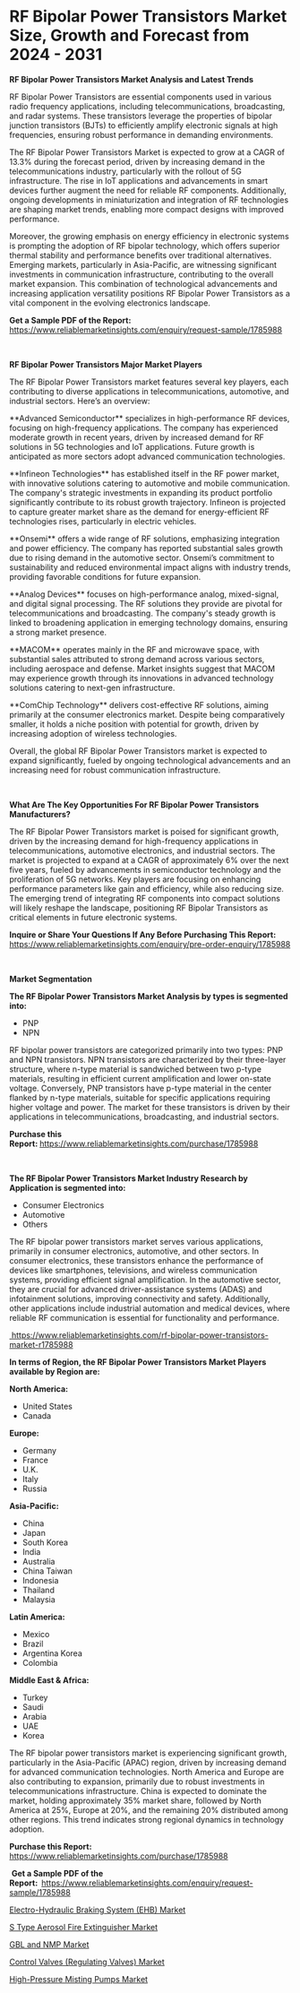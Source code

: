 <p><h1>RF Bipolar Power Transistors Market Size, Growth and Forecast from 2024 - 2031</h1></p><p><strong>RF Bipolar Power Transistors Market Analysis and Latest Trends</strong></p>
<p><p>RF Bipolar Power Transistors are essential components used in various radio frequency applications, including telecommunications, broadcasting, and radar systems. These transistors leverage the properties of bipolar junction transistors (BJTs) to efficiently amplify electronic signals at high frequencies, ensuring robust performance in demanding environments.</p><p>The RF Bipolar Power Transistors Market is expected to grow at a CAGR of 13.3% during the forecast period, driven by increasing demand in the telecommunications industry, particularly with the rollout of 5G infrastructure. The rise in IoT applications and advancements in smart devices further augment the need for reliable RF components. Additionally, ongoing developments in miniaturization and integration of RF technologies are shaping market trends, enabling more compact designs with improved performance.</p><p>Moreover, the growing emphasis on energy efficiency in electronic systems is prompting the adoption of RF bipolar technology, which offers superior thermal stability and performance benefits over traditional alternatives. Emerging markets, particularly in Asia-Pacific, are witnessing significant investments in communication infrastructure, contributing to the overall market expansion. This combination of technological advancements and increasing application versatility positions RF Bipolar Power Transistors as a vital component in the evolving electronics landscape.</p></p>
<p><strong>Get a Sample PDF of the Report:&nbsp;</strong> <a href="https://www.reliablemarketinsights.com/enquiry/request-sample/1785988?utm_campaign=1383&utm_medium=2&utm_source=Github&utm_content=ia&utm_term=13102024&utm_id=rf-bipolar-power-transistors">https://www.reliablemarketinsights.com/enquiry/request-sample/1785988</a></p>
<p>&nbsp;</p>
<p><strong>RF Bipolar Power Transistors Major Market Players</strong></p>
<p><p>The RF Bipolar Power Transistors market features several key players, each contributing to diverse applications in telecommunications, automotive, and industrial sectors. Here’s an overview:</p><p>**Advanced Semiconductor** specializes in high-performance RF devices, focusing on high-frequency applications. The company has experienced moderate growth in recent years, driven by increased demand for RF solutions in 5G technologies and IoT applications. Future growth is anticipated as more sectors adopt advanced communication technologies.</p><p>**Infineon Technologies** has established itself in the RF power market, with innovative solutions catering to automotive and mobile communication. The company's strategic investments in expanding its product portfolio significantly contribute to its robust growth trajectory. Infineon is projected to capture greater market share as the demand for energy-efficient RF technologies rises, particularly in electric vehicles.</p><p>**Onsemi** offers a wide range of RF solutions, emphasizing integration and power efficiency. The company has reported substantial sales growth due to rising demand in the automotive sector. Onsemi’s commitment to sustainability and reduced environmental impact aligns with industry trends, providing favorable conditions for future expansion.</p><p>**Analog Devices** focuses on high-performance analog, mixed-signal, and digital signal processing. The RF solutions they provide are pivotal for telecommunications and broadcasting. The company's steady growth is linked to broadening application in emerging technology domains, ensuring a strong market presence.</p><p>**MACOM** operates mainly in the RF and microwave space, with substantial sales attributed to strong demand across various sectors, including aerospace and defense. Market insights suggest that MACOM may experience growth through its innovations in advanced technology solutions catering to next-gen infrastructure.</p><p>**ComChip Technology** delivers cost-effective RF solutions, aiming primarily at the consumer electronics market. Despite being comparatively smaller, it holds a niche position with potential for growth, driven by increasing adoption of wireless technologies.</p><p>Overall, the global RF Bipolar Power Transistors market is expected to expand significantly, fueled by ongoing technological advancements and an increasing need for robust communication infrastructure.</p></p>
<p>&nbsp;</p>
<p><strong>What Are The Key Opportunities For RF Bipolar Power Transistors Manufacturers?</strong></p>
<p><p>The RF Bipolar Power Transistors market is poised for significant growth, driven by the increasing demand for high-frequency applications in telecommunications, automotive electronics, and industrial sectors. The market is projected to expand at a CAGR of approximately 6% over the next five years, fueled by advancements in semiconductor technology and the proliferation of 5G networks. Key players are focusing on enhancing performance parameters like gain and efficiency, while also reducing size. The emerging trend of integrating RF components into compact solutions will likely reshape the landscape, positioning RF Bipolar Transistors as critical elements in future electronic systems.</p></p>
<p><strong>Inquire or Share Your Questions If Any Before Purchasing This Report:</strong> <a href="https://www.reliablemarketinsights.com/enquiry/pre-order-enquiry/1785988?utm_campaign=1383&utm_medium=2&utm_source=Github&utm_content=ia&utm_term=13102024&utm_id=rf-bipolar-power-transistors">https://www.reliablemarketinsights.com/enquiry/pre-order-enquiry/1785988</a></p>
<p>&nbsp;</p>
<p><strong>Market Segmentation</strong></p>
<p><strong>The RF Bipolar Power Transistors Market Analysis by types is segmented into:</strong></p>
<p><ul><li>PNP</li><li>NPN</li></ul></p>
<p><p>RF bipolar power transistors are categorized primarily into two types: PNP and NPN transistors. NPN transistors are characterized by their three-layer structure, where n-type material is sandwiched between two p-type materials, resulting in efficient current amplification and lower on-state voltage. Conversely, PNP transistors have p-type material in the center flanked by n-type materials, suitable for specific applications requiring higher voltage and power. The market for these transistors is driven by their applications in telecommunications, broadcasting, and industrial sectors.</p></p>
<p><strong>Purchase this Report:&nbsp;</strong><a href="https://www.reliablemarketinsights.com/purchase/1785988?utm_campaign=1383&utm_medium=2&utm_source=Github&utm_content=ia&utm_term=13102024&utm_id=rf-bipolar-power-transistors">https://www.reliablemarketinsights.com/purchase/1785988</a></p>
<p>&nbsp;</p>
<p><strong>The RF Bipolar Power Transistors Market Industry Research by Application is segmented into:</strong></p>
<p><ul><li>Consumer Electronics</li><li>Automotive</li><li>Others</li></ul></p>
<p><p>The RF bipolar power transistors market serves various applications, primarily in consumer electronics, automotive, and other sectors. In consumer electronics, these transistors enhance the performance of devices like smartphones, televisions, and wireless communication systems, providing efficient signal amplification. In the automotive sector, they are crucial for advanced driver-assistance systems (ADAS) and infotainment solutions, improving connectivity and safety. Additionally, other applications include industrial automation and medical devices, where reliable RF communication is essential for functionality and performance.</p></p>
<p><a href="https://www.reliablemarketinsights.com/rf-bipolar-power-transistors-market-r1785988?utm_campaign=1383&utm_medium=2&utm_source=Github&utm_content=ia&utm_term=13102024&utm_id=rf-bipolar-power-transistors">&nbsp;https://www.reliablemarketinsights.com/rf-bipolar-power-transistors-market-r1785988</a></p>
<p><strong>In terms of Region, the RF Bipolar Power Transistors Market Players available by Region are:</strong></p>
<p>
    <p> <strong> North America: </strong>
        <ul>
            <li>United States</li>
            <li>Canada</li>
        </ul>
        </p> 
    <p> <strong> Europe: </strong>
        <ul>
            <li>Germany</li>
            <li>France</li>
            <li>U.K.</li>
            <li>Italy</li>
            <li>Russia</li>
        </ul>
        </p> 
    <p> <strong> Asia-Pacific: </strong>
        <ul>
            <li>China</li>
            <li>Japan</li>
            <li>South Korea</li>
            <li>India</li>
            <li>Australia</li>
            <li>China Taiwan</li>
            <li>Indonesia</li>
            <li>Thailand</li>
            <li>Malaysia</li>
        </ul>
        </p> 
    <p> <strong> Latin America: </strong>
        <ul>
            <li>Mexico</li>
            <li>Brazil</li>
            <li>Argentina Korea</li>
            <li>Colombia</li>
        </ul>
        </p> 
    <p> <strong> Middle East & Africa: </strong>
        <ul>
            <li>Turkey</li>
            <li>Saudi</li>
            <li>Arabia</li>
            <li>UAE</li>
            <li>Korea</li>
        </ul>
    </p>
    </p>
<p><p>The RF bipolar power transistors market is experiencing significant growth, particularly in the Asia-Pacific (APAC) region, driven by increasing demand for advanced communication technologies. North America and Europe are also contributing to expansion, primarily due to robust investments in telecommunications infrastructure. China is expected to dominate the market, holding approximately 35% market share, followed by North America at 25%, Europe at 20%, and the remaining 20% distributed among other regions. This trend indicates strong regional dynamics in technology adoption.</p></p>
<p><strong>Purchase this Report: </strong><a href="https://www.reliablemarketinsights.com/purchase/1785988?utm_campaign=1383&utm_medium=2&utm_source=Github&utm_content=ia&utm_term=13102024&utm_id=rf-bipolar-power-transistors">https://www.reliablemarketinsights.com/purchase/1785988</a></p>
<p>&nbsp;<strong>Get a Sample PDF of the Report:&nbsp;&nbsp;</strong><a href="https://www.reliablemarketinsights.com/enquiry/request-sample/1785988?utm_campaign=1383&utm_medium=2&utm_source=Github&utm_content=ia&utm_term=13102024&utm_id=rf-bipolar-power-transistors">https://www.reliablemarketinsights.com/enquiry/request-sample/1785988</a></p>
<p><strong></strong></p>
<p><p><a href="https://www.linkedin.com/pulse/future-trends-global-electro-hydraulic-braking-system-ehb-market-mzjkc?utm_campaign=1383&utm_medium=2&utm_source=Github&utm_content=ia&utm_term=13102024&utm_id=rf-bipolar-power-transistors">Electro-Hydraulic Braking System (EHB) Market</a></p><p><a href="https://www.linkedin.com/pulse/strategic-market-insights-global-type-aerosol-fire-extinguisher-qknqe?utm_campaign=1383&utm_medium=2&utm_source=Github&utm_content=ia&utm_term=13102024&utm_id=rf-bipolar-power-transistors">S Type Aerosol Fire Extinguisher Market</a></p><p><a href="https://www.linkedin.com/pulse/gbl-nmp-market-transformation-comparative-analysis-2024-2031-fiukf?utm_campaign=1383&utm_medium=2&utm_source=Github&utm_content=ia&utm_term=13102024&utm_id=rf-bipolar-power-transistors">GBL and NMP Market</a></p><p><a href="https://www.linkedin.com/pulse/top-trends-transforming-control-valves-regulating-market-zt4sc?utm_campaign=1383&utm_medium=2&utm_source=Github&utm_content=ia&utm_term=13102024&utm_id=rf-bipolar-power-transistors">Control Valves (Regulating Valves) Market</a></p><p><a href="https://www.linkedin.com/pulse/comprehensive-high-pressure-misting-pumps-market-report-j1dwc?utm_campaign=1383&utm_medium=2&utm_source=Github&utm_content=ia&utm_term=13102024&utm_id=rf-bipolar-power-transistors">High-Pressure Misting Pumps Market</a></p></p>